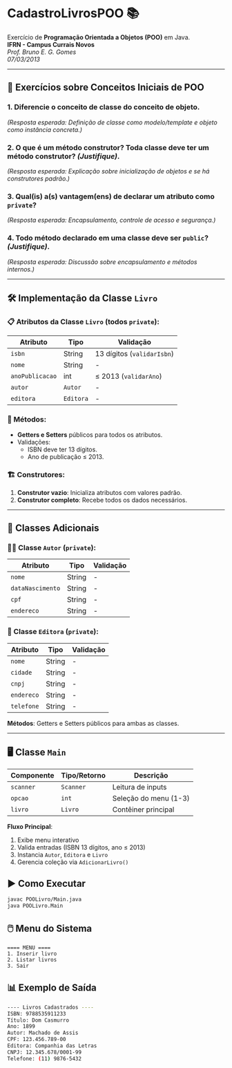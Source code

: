 # CadastroLivrosPOO 📚

Exercício de **Programação Orientada a Objetos (POO)** em Java.  
**IFRN - Campus Currais Novos**  
*Prof. Bruno E. G. Gomes*  
*07/03/2013*

---

## 📌 Exercícios sobre Conceitos Iniciais de POO

### 1. Diferencie o conceito de **classe** do conceito de **objeto**.
*(Resposta esperada: Definição de classe como modelo/template e objeto como instância concreta.)*

### 2. O que é um **método construtor**? Toda classe deve ter um método construtor? *(Justifique)*.
*(Resposta esperada: Explicação sobre inicialização de objetos e se há construtores padrão.)*

### 3. Qual(is) a(s) vantagem(ens) de declarar um atributo como `private`?
*(Resposta esperada: Encapsulamento, controle de acesso e segurança.)*

### 4. Todo método declarado em uma classe deve ser `public`? *(Justifique)*.
*(Resposta esperada: Discussão sobre encapsulamento e métodos internos.)*

---

## 🛠️ Implementação da Classe `Livro`

### 📋 Atributos da Classe `Livro` (todos `private`):

| Atributo         | Tipo     | Validação               |
|------------------|----------|-------------------------|
| `isbn`           | String   | 13 dígitos (`validarIsbn`) |
| `nome`           | String   | -                       |
| `anoPublicacao`  | int      | ≤ 2013 (`validarAno`)   |
| `autor`          | `Autor`  | -                       |
| `editora`        | `Editora`| -                       |

### 🔧 Métodos:
- **Getters e Setters** públicos para todos os atributos.
- Validações:
  - ISBN deve ter 13 dígitos.
  - Ano de publicação ≤ 2013.

### 🏗️ Construtores:
1. **Construtor vazio**: Inicializa atributos com valores padrão.
2. **Construtor completo**: Recebe todos os dados necessários.

---

## 🧩 Classes Adicionais

### 👨‍💻 Classe `Autor` (`private`):
| Atributo          | Tipo     | Validação               |
|-------------------|----------|-------------------------|
| `nome`            | String   | -                       |
| `dataNascimento`  | String   | -                       |
| `cpf`             | String   | -                       |
| `endereco`        | String   | -                       |

### 🏢 Classe `Editora` (`private`):
| Atributo          | Tipo     | Validação               |
|-------------------|----------|-------------------------|
| `nome`            | String   | -                       |
| `cidade`          | String   | -                       |
| `cnpj`            | String   | -                       |
| `endereco`        | String   | -                       |
| `telefone`        | String   | -                       |

**Métodos**: Getters e Setters públicos para ambas as classes.

---

## 🖥️ Classe `Main`

| Componente        | Tipo/Retorno     | Descrição               |
|-------------------|------------------|-------------------------|
| `scanner`         | `Scanner`        | Leitura de inputs       |
| `opcao`           | `int`            | Seleção do menu (1-3)   |
| `livro`           | `Livro`          | Contêiner principal     |

**Fluxo Principal**:
1. Exibe menu interativo
2. Valida entradas (ISBN 13 dígitos, ano ≤ 2013)
3. Instancia `Autor`, `Editora` e `Livro`
4. Gerencia coleção via `AdicionarLivro()`

## ▶️ Como Executar

```bash
javac POOLivro/Main.java
java POOLivro.Main
```
## 🖱️ Menu do Sistema

```text
==== MENU ====
1. Inserir livro
2. Listar livros
3. Sair
```
## 📊 Exemplo de Saída

```bash
---- Livros Cadastrados ----
ISBN: 9788535911233
Título: Dom Casmurro
Ano: 1899
Autor: Machado de Assis
CPF: 123.456.789-00
Editora: Companhia das Letras
CNPJ: 12.345.678/0001-99
Telefone: (11) 9876-5432
